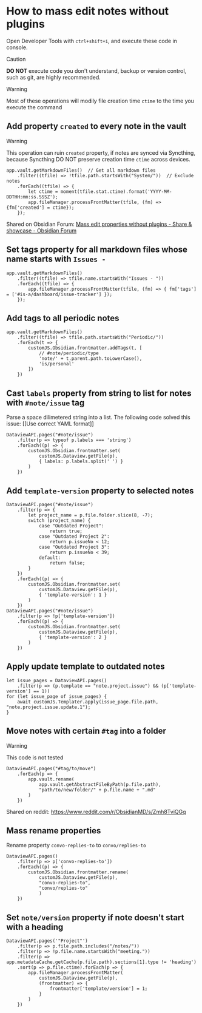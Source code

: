 # How to mass edit notes without plugins

Open Developer Tools with `ctrl+shift+i`, and execute these code in console.

> [!CAUTION]
> **DO NOT** execute code you don't understand, backup or version control, such as git, are highly recommended.

> [!warning]
> Most of these operations will modily file creation time `ctime` to the time you execute the command

## Add property `created` to every note in the vault

> [!warning]
> This operation can ruin `created` property, if notes are synced via Syncthing, because Syncthing DO NOT preserve creation time `ctime` across devices.

```js:console
app.vault.getMarkdownFiles()  // Get all markdown files
    .filter((tfile) => !tfile.path.startsWith("System/"))  // Exclude notes
    .forEach((tfile) => {
        let ctime = moment(tfile.stat.ctime).format('YYYY-MM-DDTHH:mm:ss.SSSZ');
        app.fileManager.processFrontMatter(tfile, (fm) => {fm['created'] = ctime});
    });
```

Shared on Obsidian Forum:
[Mass edit properties without plugins - Share & showcase - Obsidian Forum](https://forum.obsidian.md/t/mass-edit-properties-without-plugins/83666)

## Set tags property for all markdown files whose name starts with `Issues - `
```js:console
app.vault.getMarkdownFiles()
    .filter((tfile) => tfile.name.startsWith("Issues - "))
    .forEach((tfile) => {
        app.fileManager.processFrontMatter(tfile, (fm) => { fm['tags'] = ['#is-a/dashboard/issue-tracker'] });
    });
```

## Add tags to all periodic notes
```js:console
app.vault.getMarkdownFiles()
    .filter((tfile) => tfile.path.startsWith("Periodic/"))
    .forEach(t => {
        customJS.Obsidian.frontmatter.addTags(t, [
            // #note/periodic/type
            'note/' + t.parent.path.toLowerCase(),
            'is/personal'
        ])
    })
```

## Cast `labels` property from string to list for notes with `#note/issue` tag
Parse a space dilimetered string into a list.
The following code solved this issue: [[Use correct YAML format]]
```js:console
DataviewAPI.pages("#note/issue")
    .filter(p => typeof p.labels === 'string')
    .forEach((p) => {
        customJS.Obsidian.frontmatter.set(
            customJS.Dataview.getFile(p),
            { labels: p.labels.split(' ') }
        )
    })
```

## Add `template-version` property to selected notes
```js:console
DataviewAPI.pages("#note/issue")
    .filter(p => {
        let project_name = p.file.folder.slice(8, -7);
        switch (project_name) {
            case "Outdated Project":
                return true;
            case "Outdated Project 2":
                return p.issueNo < 12;
            case "Outdated Project 3":
                return p.issueNo < 39;
            default:
                return false;
        }
    })
    .forEach((p) => {
        customJS.Obsidian.frontmatter.set(
            customJS.Dataview.getFile(p),
            { 'template-version': 1 }
        )
    })
DataviewAPI.pages("#note/issue")
    .filter(p => !p['template-version'])
    .forEach((p) => {
        customJS.Obsidian.frontmatter.set(
            customJS.Dataview.getFile(p),
            { 'template-version': 2 }
        )
    })
```

## Apply update template to outdated notes
```js:console
let issue_pages = DataviewAPI.pages()
    .filter(p => (p.template == "note.project.issue") && (p['template-version'] == 1))
for (let issue_page of issue_pages) {
    await customJS.Templater.apply(issue_page.file.path, "note.project.issue.update.1");
}
```

## Move notes with certain `#tag` into a folder
> [!warning]
> This code is not tested
```js:console
DataviewAPI.pages("#tag/to/move")
    .forEach(p => {
        app.vault.rename(
            app.vault.getAbstractFileByPath(p.file.path),
            "path/to/new/folder/" + p.file.name + ".md"
        )
    })
```
Shared on reddit: https://www.reddit.com/r/ObsidianMD/s/Zmh8TviQGq

## Mass rename properties
Rename property `convo-replies-to` to `convo/replies-to`
```js:console
DataviewAPI.pages()
    .filter(p => p['convo-replies-to'])
    .forEach((p) => {
        customJS.Obsidian.frontmatter.rename(
            customJS.Dataview.getFile(p),
            "convo-replies-to",
            "convo/replies-to"
            )
    })
```

## Set `note/version` property if note doesn't start with a heading
```js:console
DataviewAPI.pages('"Project"')
    .filter(p => p.file.path.includes("/notes/"))
    .filter(p => !p.file.name.startsWith("meeting."))
    .filter(p => app.metadataCache.getCache(p.file.path).sections[1].type != 'heading')
    .sort(p => p.file.ctime).forEach(p => {
        app.fileManager.processFrontMatter(
            customJS.Dataview.getFile(p),
            (frontmatter) => {
                frontmatter['template/version'] = 1;
            }
        )
    })
```